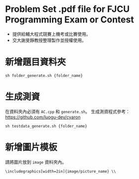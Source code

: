 # Problem Set .pdf file for FJCU Programming Exam or Contest
* 提供給輔大程式競賽上機考或比賽使用。
* 交大謝旻錚教授整理製作並授權使用。

# 新增題目資料夾
```
sh folder_generate.sh {folder_name}
```

# 生成測資
在資料夾內必須有 `AC.cpp` 和 `generate.sh`。
生成測資程式參考：https://github.com/luogu-dev/cyaron

```
sh testdata_generate.sh {folder_name}
```

# 新增圖片模板
請將圖片放到 `image` 資料夾內。

```
\includegraphics[width=2in]{image/picture_name} \\
```